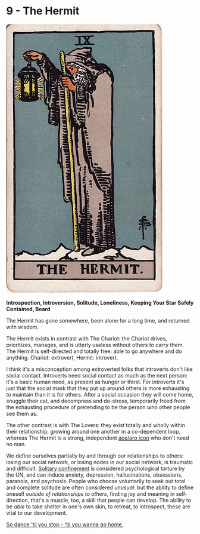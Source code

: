 # 9 - The Hermit

![hermit](../../images/tarot/9-hermit.jpg)

**Introspection, Introversion, Solitude, Loneliness, Keeping Your Star Safely Contained, Beard**

The Hermit has gone somewhere, been alone for a long time, and returned with wisdom.

The Hermit exists in contrast with The Chariot: the Chariot drives, prioritizes, manages, and is utterly
useless without others to carry them. The Hermit is self-directed and totally free: able to go
anywhere and do anything. Chariot: extrovert, Hermit: introvert.

I think it's a misconception among extroverted folks that introverts don't like social contact. Introverts
need social contact as much as the next person: it's a basic human need, as present as hunger or thirst.
For introverts it's just that the social mask that they put up around others is more exhausting to maintain
than it is for others. After a social occasion they will come home, snuggle their cat, and decompress and
de-stress, temporarily freed from the exhausting procedure of pretending to be the person who other
people see them as.

The other contrast is with The Lovers: they exist totally and wholly within their relationship, growing
around one another in a co-dependent loop, whereas The Hermit is a strong, independent [ace/aro icon](https://en.wikipedia.org/wiki/Aromanticism)
who don't need no man.

We define ourselves partially by and through our relationships to others: losing our social network, or losing nodes
in our social network, is traumatic and difficult. [Solitary confinement](https://en.wikipedia.org/wiki/Solitary_confinement)
is considered psychological torture by the UN,
and can induce anxiety, depression, hallucinations, obsessions, paranoia, and psychosis. People who choose voluntarily to
seek out total and complete solitude are often considered _unusual_: but the ability to
define oneself _outside of relationships to others_, finding joy and meaning in self-direction, that's
a muscle, too, a skill that people can develop. The ability to be _able_ to take shelter in one's own skin, to
retreat, to introspect, these are vital to our development.

[So dance 'til you stop - 'til you wanna go home.](https://www.youtube.com/watch?v=T5s2OTqDiyo&list=RDR3OhI6p-6E4&index=5)